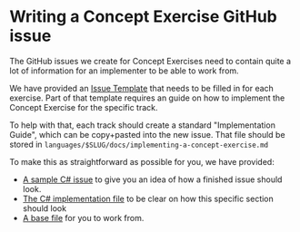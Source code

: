 # Writing a Concept Exercise GitHub issue

The GitHub issues we create for Concept Exercises need to contain quite a lot of information for an implementer to be able to work from.

We have provided an [Issue Template](https://github.com/iHiD/v3/issues/new?assignees=&labels=type%2Fnew-exercise%2C+status%2Fhelp-wanted&template=implement-concept-exercise.md&title=%5B%3CLANG%3E%5D+Implement+new+concept+exercise%3A+%3CSLUG%3E) that needs to be filled in for each exercise. Part of that template requires an guide on how to implement the Concept Exercise for the specific track.

To help with that, each track should create a standard "Implementation Guide", which can be copy+pasted into the new issue. That file should be stored in `languages/$SLUG/docs/implementing-a-concept-exercise.md`

To make this as straightforward as possible for you, we have provided:

- [A sample C# issue](../../languages/csharp/docs/examples/new-concept-exercise-arrays.md) to give you an idea of how a finished issue should look.
- [The C# implementation file](../../languages/csharp/docs/implementing-a-concept-exercise.md) to be clear on how this specific section should look
- [A base file](./generic-how-to-implement-a-concept-exercise.md) for you to work from.
